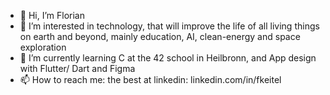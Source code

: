 - 👋 Hi, I’m Florian
- 👀 I’m interested in technology, that will improve the life of all living things on earth and beyond,
  mainly education, AI, clean-energy and space exploration
- 🌱 I’m currently learning C at the 42 school in Heilbronn, and App design with Flutter/ Dart and Figma
- 📫 How to reach me: the best at linkedin: linkedin.com/in/fkeitel

<!---
floktl/floktl is a ✨ special ✨ repository because its `README.md` (this file) appears on your GitHub profile.
You can click the Preview link to take a look at your changes.
--->
